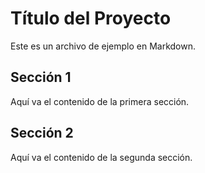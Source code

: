 # Título del Proyecto

Este es un archivo de ejemplo en Markdown.

## Sección 1

Aquí va el contenido de la primera sección.

## Sección 2

Aquí va el contenido de la segunda sección.

